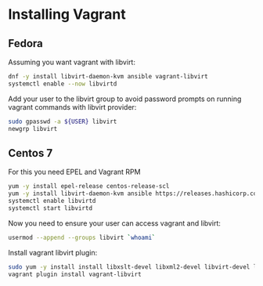 # Installing Vagrant

## Fedora

Assuming you want vagrant with libvirt:

```bash
dnf -y install libvirt-daemon-kvm ansible vagrant-libvirt
systemctl enable --now libvirtd
```
Add your user to the libvirt group to avoid password prompts on running vagrant commands with libvirt provider:

```bash
sudo gpasswd -a ${USER} libvirt
newgrp libvirt
```

## Centos 7

For this you need EPEL and Vagrant RPM

```bash
yum -y install epel-release centos-release-scl
yum -y install libvirt-daemon-kvm ansible https://releases.hashicorp.com/vagrant/2.1.5/vagrant_2.1.5_x86_64.rpm
systemctl enable libvirtd
systemctl start libvirtd
```

Now you need to ensure your user can access vagrant and libvirt:

```bash
usermod --append --groups libvirt `whoami`
```

Install vagrant libvirt plugin:

```bash
sudo yum -y install install libxslt-devel libxml2-devel libvirt-devel libguestfs-tools-c ruby-devel gcc
vagrant plugin install vagrant-libvirt
```
